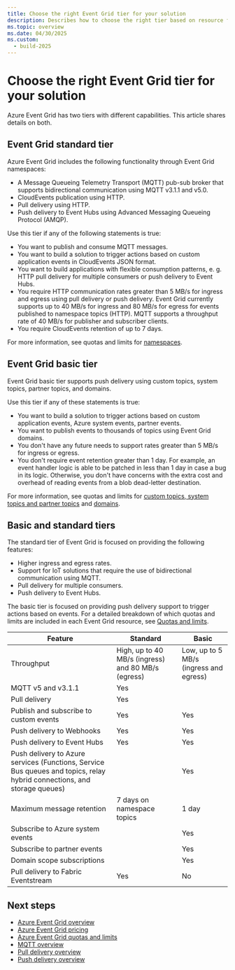```yaml
---
title: Choose the right Event Grid tier for your solution
description: Describes how to choose the right tier based on resource features and use cases.
ms.topic: overview
ms.date: 04/30/2025
ms.custom:
  - build-2025
---
```


# Choose the right Event Grid tier for your solution

Azure Event Grid has two tiers with different capabilities. This article shares details on both.

## Event Grid standard tier

Azure Event Grid includes the following functionality through Event Grid namespaces:

* A Message Queueing Telemetry Transport (MQTT) pub-sub broker that supports bidirectional communication using MQTT v3.1.1 and v5.0.
* CloudEvents publication using HTTP.
* Pull delivery using HTTP.
* Push delivery to Event Hubs using Advanced Messaging Queueing Protocol (AMQP).

Use this tier if any of the following statements is true:

* You want to publish and consume MQTT messages.
* You want to build a solution to trigger actions based on custom application events in CloudEvents JSON format.
* You want to build applications with flexible consumption patterns, e. g. HTTP pull delivery for multiple consumers or push delivery to Event Hubs.
* You require HTTP communication rates greater than 5 MB/s for ingress and egress using pull delivery or push delivery. Event Grid currently supports up to 40 MB/s for ingress and 80 MB/s for egress for events published to namespace topics (HTTP). MQTT supports a throughput rate of 40 MB/s for publisher and subscriber clients.
* You require CloudEvents retention of up to 7 days.

For more information, see quotas and limits for [namespaces](quotas-limits.md#event-grid-namespace-resource-limits).

## Event Grid basic tier

Event Grid basic tier supports push delivery using custom topics, system topics, partner topics, and domains.

Use this tier if any of these statements is true:

* You want to build a solution to trigger actions based on custom application events, Azure system events, partner events.
* You want to publish events to thousands of topics using Event Grid domains.
* You don't have any future needs to support rates greater than 5 MB/s for ingress or egress.
* You don't require event retention greater than 1 day. For example, an event handler logic is able to be patched in less than 1 day in case a bug in its logic. Otherwise, you don't have concerns with the extra cost and overhead of reading events from a blob dead-letter destination.

For more information, see quotas and limits for [custom topics, system topics and partner topics](quotas-limits.md#custom-topic-system-topic-and-partner-topic-resource-limits) and [domains](quotas-limits.md#domain-resource-limits).

## Basic and standard tiers

The standard tier of Event Grid is focused on providing the following features:

* Higher ingress and egress rates.
* Support for IoT solutions that require the use of bidirectional communication using MQTT.
* Pull delivery for multiple consumers.
* Push delivery to Event Hubs.

The basic tier is focused on providing push delivery support to trigger actions based on events. For a detailed breakdown of which quotas and limits are included in each Event Grid resource, see [Quotas and limits](quotas-limits.md).

| Feature   | Standard  | Basic |
|-----------|-----------|-------|
| Throughput | High, up to 40 MB/s (ingress) and 80 MB/s (egress) | Low, up to 5 MB/s (ingress and egress) |
| MQTT v5 and v3.1.1 | Yes | |
| Pull delivery | Yes | |
| Publish and subscribe to custom events | Yes | Yes |
| Push delivery to Webhooks  |Yes  | Yes
| Push delivery to Event Hubs | Yes | Yes |
| Push delivery to Azure services (Functions, Service Bus queues and topics, relay hybrid connections, and storage queues) | | Yes  |
| Maximum message retention  | 7 days on namespace topics  | 1 day
| Subscribe to Azure system events | | Yes |
| Subscribe to partner events | | Yes |
| Domain scope subscriptions | | Yes |
| Pull delivery to Fabric Eventstream | Yes | No |

## Next steps

- [Azure Event Grid overview](overview.md)
- [Azure Event Grid pricing](https://azure.microsoft.com/pricing/details/event-grid/)
- [Azure Event Grid quotas and limits](quotas-limits.md)
- [MQTT overview](mqtt-overview.md)
- [Pull delivery overview](pull-delivery-overview.md)
- [Push delivery overview](push-delivery-overview.md)